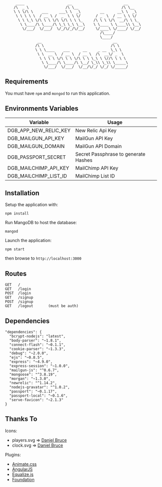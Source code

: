     
         ____                    __                        __      
        /\  _ \                 /\ \__                    /\ \__   
        \ \ \/\ \    ___     ___\ \  _\         __      __\ \  _\  
         \ \ \ \ \  / __ \ /  _  \ \ \/       / _  \  / __ \ \ \/  
          \ \ \_\ \/\ \ \ \/\ \/\ \ \ \_     /\ \ \ \/\  __/\ \ \_ 
           \ \____/\ \____/\ \_\ \_\ \__\    \ \____ \ \____\\ \__\
            \/___/  \/___/  \/_/\/_/\/__/     \/____\ \/____/ \/__/
                                                /\____/            
                                                \____/             
                   __                                 __     
                  /\ \                               /\ \    
                  \ \ \____    ___      __     _ __  \_\ \   
                   \ \  __ \  / __ \  / __ \  /\  __\/ _  \  
                    \ \ \ \ \/\ \ \ \/\ \ \ \_\ \ \//\ \ \ \ 
                     \ \____/\ \____/\ \__/ \_\\ \_\\ \_____\
                      \/___/  \/___/  \/__/\/_/ \/_/ \/_____/
                      
                      
                                               
                                               
Requirements
------------

You must have `npm` and `mongod` to run this application.


Environments Variables
----------------------

| Variable  | Usage |
|---------|------|
| DGB_APP_NEW_RELIC_KEY | New Relic Api Key     |
| DGB_MAILGUN_API_KEY        | MailGun API Key     |
| DGB_MAILGUN_DOMAIN        | MailGun API Domain     |
| DGB_PASSPORT_SECRET        | Secret Passphrase to generate Hashes     |
| DGB_MAILCHIMP_API_KEY        | MailChimp API Key     |
| DGB_MAILCHIMP_LIST_ID        | MailChimp List ID     |


Installation
------------                                               

Setup the application with:

    npm install
  
Run MangoDB to host the database:

    mangod
  
Launch the application:

    npm start
  
then browse to `http://localhost:3000`


Routes
------

    GET   /
    GET   /login
    POST  /login
    GET   /signup
    POST  /signup
    GET   /logout       (must be auth)


Dependencies
------------

    "dependencies": {
      "bcrypt-nodejs": "latest",
      "body-parser": "~1.8.1",
      "connect-flash": "~0.1.1",
      "cookie-parser": "~1.3.3",
      "debug": "~2.0.0",
      "ejs": "~0.8.5",
      "express": "~4.9.0",
      "express-session": "~1.0.0",
      "mailgun-js": "^0.6.7",
      "mongoose": "^3.8.19",
      "morgan": "~1.3.0",
      "newrelic": "^1.14.2",
      "nodejs-gravatar": "^1.0.2",
      "passport": "~0.1.17",
      "passport-local": "~0.1.6",
      "serve-favicon": "~2.1.3"
    }

Thanks To 
---------
Icons: 

- players.svg => [Daniel Bruce](http://www.flaticon.com/free-icon/user-group_3671)
- clock.svg => [Daniel Bruce](http://www.flaticon.com/free-icon/back-in-time_3712)

Plugins:

- [Animate.css](http://daneden.github.io/animate.css/)
- [AngularJS](https://angularjs.org/)
- [Equalize.js](http://tsvensen.github.io/equalize.js/)
- [Foundation](http://foundation.zurb.com/)

